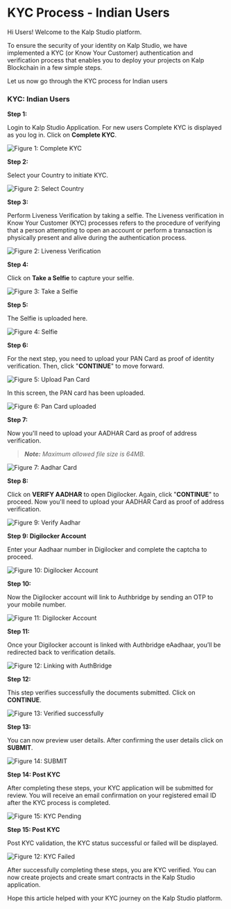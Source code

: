 # KYC Process - Indian Users

Hi Users! Welcome to the Kalp Studio platform.

To ensure the security of your identity on Kalp Studio, we have implemented a KYC (or Know Your Customer) authentication and verification process that enables you to deploy your projects on Kalp Blockchain in a few simple steps.
  

Let us now go through the KYC process for Indian users

### KYC: Indian Users

**Step 1:**

Login to Kalp Studio Application. For new users Complete KYC is displayed as you log in. Click on **Complete KYC**.

![Figure 1: Complete KYC](https://docs.kalp.studio/~gitbook/image?url=https:%2F%2Fs3-ap-south-1.amazonaws.com%2Find-cdn.freshdesk.com%2Fdata%2Fhelpdesk%2Fattachments%2Fproduction%2F1060006995548%2Foriginal%2Fk2EMIkvhkgjdwkG3kbyb51XMfupko5LeYQ.png%3F1708437415&width=768&dpr=4&quality=100&sign=4d1c35f6bfda8818bf7ab647edd203e9dc6844dfa1eb410caa9aabe2ffa32f92)

**Step 2:**

Select your Country to initiate KYC. 

![Figure 2: Select Country](https://docs.kalp.studio/~gitbook/image?url=https:%2F%2Fs3-ap-south-1.amazonaws.com%2Find-cdn.freshdesk.com%2Fdata%2Fhelpdesk%2Fattachments%2Fproduction%2F1060006995562%2Foriginal%2FADBZXvw5b2NTzay4tZqKJwGDEYzC56lNHw.png%3F1708437461&width=768&dpr=4&quality=100&sign=036070cbed39b06e3d4925f41ca8d8ae7cb22f36a37214c1ea11d6016269442c)

**Step 3:**

Perform Liveness Verification by taking a selfie. The Liveness verification in Know Your Customer (KYC) processes refers to the procedure of verifying that a person attempting to open an account or perform a transaction is physically present and alive during the authentication process.

![Figure 2: Liveness Verification](https://docs.kalp.studio/~gitbook/image?url=https:%2F%2Fs3-ap-south-1.amazonaws.com%2Find-cdn.freshdesk.com%2Fdata%2Fhelpdesk%2Fattachments%2Fproduction%2F1060006995581%2Foriginal%2FyeFGklhjKNd849r3AixmsxH2mS-CqkBW5Q.png%3F1708437513&width=768&dpr=4&quality=100&sign=dded67f6bc4a4fc13f457562ef4599f33cbfcf923af48333d337eaee03244663)

**Step 4:**

Click on **Take a Selfie** to capture your selfie.

![Figure 3: Take a Selfie](https://docs.kalp.studio/~gitbook/image?url=https:%2F%2Fs3-ap-south-1.amazonaws.com%2Find-cdn.freshdesk.com%2Fdata%2Fhelpdesk%2Fattachments%2Fproduction%2F1060006792157%2Foriginal%2FBznMFECLnNmR7YRHfblZGXzMuSiic79XDA.png%3F1707907679&width=768&dpr=4&quality=100&sign=be55c9bbee23eab76bf947cb47bd257408a64a15c30cc50b88d10932b2c4aed9)

**Step 5:**

The Selfie is uploaded here.

![Figure 4: Selfie](https://docs.kalp.studio/~gitbook/image?url=https:%2F%2Fs3-ap-south-1.amazonaws.com%2Find-cdn.freshdesk.com%2Fdata%2Fhelpdesk%2Fattachments%2Fproduction%2F1060006995627%2Foriginal%2FiZc-zk5RLB4DozvV6GAFKHW1lgMtLmaMsw.png%3F1708437583&width=768&dpr=4&quality=100&sign=2aba262efbc2118ae5f5271034e17f4af982e2861d48fc64aa5ba525adbca00c)

**Step 6:**

For the next step, you need to upload your PAN Card as proof of identity verification. Then, click "**CONTINUE**" to move forward.

![Figure 5: Upload Pan Card](https://docs.kalp.studio/~gitbook/image?url=https:%2F%2Fs3-ap-south-1.amazonaws.com%2Find-cdn.freshdesk.com%2Fdata%2Fhelpdesk%2Fattachments%2Fproduction%2F1060006995671%2Foriginal%2FdLQycp2wQH8Dm2N0GkAxeRlLko64a-IPrA.png%3F1708437647&width=768&dpr=4&quality=100&sign=892ae2a1c382b858e4707c1d9320d6499f1ed3f8a69771aa287594da55ce5b97)

In this screen, the PAN card has been uploaded.

![Figure 6: Pan Card uploaded](https://docs.kalp.studio/~gitbook/image?url=https:%2F%2Fs3-ap-south-1.amazonaws.com%2Find-cdn.freshdesk.com%2Fdata%2Fhelpdesk%2Fattachments%2Fproduction%2F1060006995711%2Foriginal%2Fxz1Fx1jifiXmd08plPLVMP_WPJzl4LMdow.png%3F1708437699&width=768&dpr=4&quality=100&sign=7d86d27a512aa8173ae69611a52584e1365e59e9f0fc3bac78978d372424ed76)

**Step 7:**

Now you'll need to upload your AADHAR Card as proof of address verification.

>  _**Note:**_  _Maximum allowed file size is 64MB._

![Figure 7: Aadhar Card](https://docs.kalp.studio/~gitbook/image?url=https:%2F%2Fs3-ap-south-1.amazonaws.com%2Find-cdn.freshdesk.com%2Fdata%2Fhelpdesk%2Fattachments%2Fproduction%2F1060006995738%2Foriginal%2FIyyoR4sHuwE6Y9afiBxtU4XhZloyIIUWUQ.png%3F1708437735&width=768&dpr=4&quality=100&sign=e39526d2fc8b2ee627b0132ce2f3af7613a3c88e084953b1512faff0078c6727)

**Step 8:**

Click on **VERIFY AADHAR** to open Digilocker. Again, click "**CONTINUE**" to proceed. Now you'll need to upload your AADHAR Card as proof of address verification.

![Figure 9: Verify Aadhar](https://docs.kalp.studio/~gitbook/image?url=https:%2F%2Fs3-ap-south-1.amazonaws.com%2Find-cdn.freshdesk.com%2Fdata%2Fhelpdesk%2Fattachments%2Fproduction%2F1060006995767%2Foriginal%2FJvVITzSLRqgyBabfTN_Rx2rlskCuh3vfYA.png%3F1708437805&width=768&dpr=4&quality=100&sign=36e1dfb7fa59ae336a569fc67c4a4621ea3ca302cce6721b2ade94d420f965a8)

**Step 9: Digilocker Account**

Enter your Aadhaar number in Digilocker and complete the captcha to proceed.

![Figure 10: Digilocker Account](https://docs.kalp.studio/~gitbook/image?url=https:%2F%2Fs3-ap-south-1.amazonaws.com%2Find-cdn.freshdesk.com%2Fdata%2Fhelpdesk%2Fattachments%2Fproduction%2F1060006995793%2Foriginal%2FMRdX5QVShyqo4SVQ4BicXuZsN4dxBgyg_g.png%3F1708437848&width=768&dpr=4&quality=100&sign=9e084041c02104a1a56638e4104ad1098c73de4b711de2987ddf8f57f5a87fe9)

**Step 10:**

Now the Digilocker account will link to Authbridge by sending an OTP to your mobile number.

![Figure 11: Digilocker Account](https://docs.kalp.studio/~gitbook/image?url=https:%2F%2Fs3-ap-south-1.amazonaws.com%2Find-cdn.freshdesk.com%2Fdata%2Fhelpdesk%2Fattachments%2Fproduction%2F1060006995818%2Foriginal%2FMJMJryslIpDADVfanvRdLm0vZIc-ucAIkA.png%3F1708437880&width=768&dpr=4&quality=100&sign=437125b215c00a3d364beaf7c9368cb66dc308d409b36aa8d8b92cde4dd737a1)

**Step 11:**

Once your Digilocker account is linked with Authbridge eAadhaar, you’ll be redirected back to verification details.

![Figure 12: Linking with AuthBridge](https://docs.kalp.studio/~gitbook/image?url=https:%2F%2Fs3-ap-south-1.amazonaws.com%2Find-cdn.freshdesk.com%2Fdata%2Fhelpdesk%2Fattachments%2Fproduction%2F1060006995829%2Foriginal%2FAta9jkzm8SWIUthoQ-waeOzYIpexlu69Ew.png%3F1708437904&width=768&dpr=4&quality=100&sign=ad7e92cce27b90ce53378317ee6cfb874db423ddb414574bc333c0dac54a98b0)

**Step 12:**

This step verifies successfully the documents submitted. Click on **CONTINUE**.

![Figure 13: Verified successfully](https://docs.kalp.studio/~gitbook/image?url=https:%2F%2Fs3-ap-south-1.amazonaws.com%2Find-cdn.freshdesk.com%2Fdata%2Fhelpdesk%2Fattachments%2Fproduction%2F1060006995849%2Foriginal%2FQavSjwCF5bnvQ_6MLFe7Vz411lyB4kB02w.png%3F1708437951&width=768&dpr=4&quality=100&sign=aaaeb3fe18b003f8b727823b1525ebb4b3b665fb09b1625f5a0bd74d7cb76a07) 

**Step 13:**

You can now preview user details. After confirming the user details click on **SUBMIT**.

![Figure 14: SUBMIT](https://docs.kalp.studio/~gitbook/image?url=https:%2F%2Fs3-ap-south-1.amazonaws.com%2Find-cdn.freshdesk.com%2Fdata%2Fhelpdesk%2Fattachments%2Fproduction%2F1060006995855%2Foriginal%2FrDLlG1twHCixXQ1dJkgwnvc3YSTxquwfWQ.png%3F1708437982&width=768&dpr=4&quality=100&sign=23e770bdda44f77cfc2ec3777a5486b6d7357b0b759bac598cc36a1bdf297322)

**Step 14: Post KYC**

After completing these steps, your KYC application will be submitted for review. You will receive an email confirmation on your registered email ID after the KYC process is completed.

![Figure 15: KYC Pending](https://docs.kalp.studio/~gitbook/image?url=https:%2F%2Fs3-ap-south-1.amazonaws.com%2Find-cdn.freshdesk.com%2Fdata%2Fhelpdesk%2Fattachments%2Fproduction%2F1060006995888%2Foriginal%2Fjy_7YchJTmo96DyZDLaaGTnjZQOwhuJMGg.png%3F1708438023&width=768&dpr=4&quality=100&sign=10286224a818471321b97abab2f1efaa32a5c79277905b41213e6e9e462e830e)

**Step 15: Post KYC**

Post KYC validation, the KYC status successful or failed will be displayed.

![Figure 12: KYC Failed](https://docs.kalp.studio/~gitbook/image?url=https:%2F%2Fs3-ap-south-1.amazonaws.com%2Find-cdn.freshdesk.com%2Fdata%2Fhelpdesk%2Fattachments%2Fproduction%2F1060006995901%2Foriginal%2FWxhIHZ5N-rfZotX_31kbmuMwENpVRLXMBA.png%3F1708438061&width=768&dpr=4&quality=100&sign=f09e1b705eaabcb8b2f140ff5bc1137a0d676aea05842449f3793c7875b58b16)
  
After successfully completing these steps, you are KYC verified. You can now create projects and create smart contracts in the Kalp Studio application.

Hope this article helped with your KYC journey on the Kalp Studio platform.